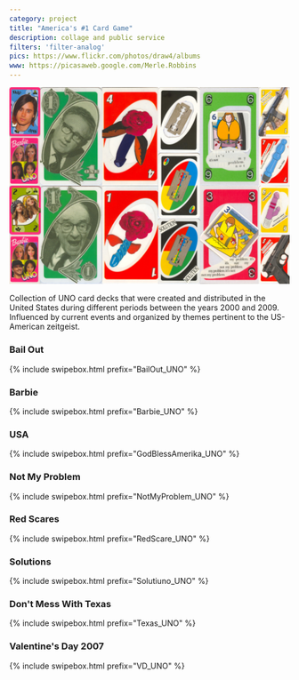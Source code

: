 ```yaml
---
category: project
title: "America's #1 Card Game"
description: collage and public service
filters: 'filter-analog'
pics: https://www.flickr.com/photos/draw4/albums
www: https://picasaweb.google.com/Merle.Robbins
---
```

![](/assets/projects/americas-1-card-game/americas-1-card-game.jpg)

Collection of UNO card decks that were created and distributed in the United States during different periods between the years 2000 and 2009. Influenced by current events and organized by themes pertinent to the US-American zeitgeist.

### Bail Out
{% include swipebox.html prefix="BailOut_UNO" %}

### Barbie
{% include swipebox.html prefix="Barbie_UNO" %}

### USA
{% include swipebox.html prefix="GodBlessAmerika_UNO" %}

### Not My Problem
{% include swipebox.html prefix="NotMyProblem_UNO" %}

### Red Scares
{% include swipebox.html prefix="RedScare_UNO" %}

### Solutions
{% include swipebox.html prefix="Solutiuno_UNO" %}

### Don't Mess With Texas
{% include swipebox.html prefix="Texas_UNO" %}

### Valentine's Day 2007
{% include swipebox.html prefix="VD_UNO" %}
